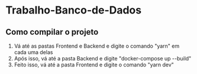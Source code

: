 # Trabalho-Banco-de-Dados

## Como compilar o projeto

1) Vá até as pastas Frontend e Backend e digite o comando "yarn" em cada uma delas
2) Após isso, vá até a pasta Backend e digite "docker-compose up --build"
3) Feito isso, vá até a pasta Frontend e digite o comando "yarn dev"

